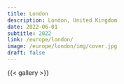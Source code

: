 ```yaml
---
title: London
description: London, United Kingdom
date: 2022-06-01
subtitle: 2022
link: /europe/london/
image: /europe/london/img/cover.jpg
draft: false
---
```

{{< gallery >}}
